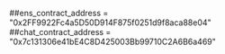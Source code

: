 ##ens_contract_address = "0x2FF9922Fc4a5D50D914F875f0251d9f8aca88e04"<br>
##chat_contract_address = "0x7c131306e41bE4C8D425003Bb99710C2A6B6a469"

